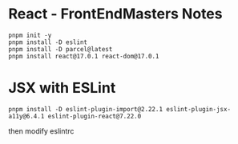# React - FrontEndMasters Notes

```
pnpm init -y
pnpm install -D eslint
pnpm install -D parcel@latest
pnpm install react@17.0.1 react-dom@17.0.1
```

# JSX with ESLint

```
pnpm install -D eslint-plugin-import@2.22.1 eslint-plugin-jsx-a11y@6.4.1 eslint-plugin-react@7.22.0
```

then modify eslintrc
